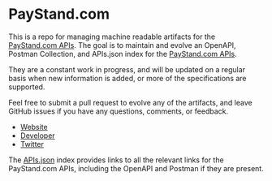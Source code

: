 # PayStand.comThis is a repo for managing machine readable artifacts for the [PayStand.com APIs](http://www.paystand.com/). The goal is to maintain and evolve an OpenAPI, Postman Collection, and APIs.json index for the [PayStand.com APIs](http://www.paystand.com/).They are a constant work in progress, and will be updated on a regular basis when new information is added, or more of the specifications are supported.Feel free to submit a pull request to evolve any of the artifacts, and leave GitHub issues if you have any questions, comments, or feedback.- [Website](http://www.paystand.com/)- [Developer](http://www.paystand.com/)- [Twitter](https://twitter.com/paystand)The [APIs.json](https://github.com/api-evangelist/paystand-com/blob/master/apis.json) index provides links to all the relevant links for the PayStand.com APIs, including the OpenAPI and Postman if they are present.